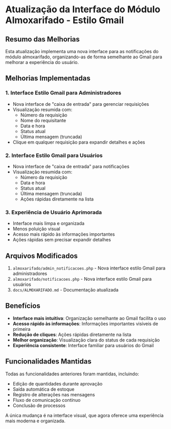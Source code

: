 # Atualização da Interface do Módulo Almoxarifado - Estilo Gmail

## Resumo das Melhorias

Esta atualização implementa uma nova interface para as notificações do módulo almoxarifado, organizando-as de forma semelhante ao Gmail para melhorar a experiência do usuário.

## Melhorias Implementadas

### 1. Interface Estilo Gmail para Administradores
- Nova interface de "caixa de entrada" para gerenciar requisições
- Visualização resumida com:
  - Número da requisição
  - Nome do requisitante
  - Data e hora
  - Status atual
  - Última mensagem (truncada)
- Clique em qualquer requisição para expandir detalhes e ações

### 2. Interface Estilo Gmail para Usuários
- Nova interface de "caixa de entrada" para notificações
- Visualização resumida com:
  - Número da requisição
  - Data e hora
  - Status atual
  - Última mensagem (truncada)
  - Ações rápidas diretamente na lista

### 3. Experiência de Usuário Aprimorada
- Interface mais limpa e organizada
- Menos poluição visual
- Acesso mais rápido às informações importantes
- Ações rápidas sem precisar expandir detalhes

## Arquivos Modificados

1. `almoxarifado/admin_notificacoes.php` - Nova interface estilo Gmail para administradores
2. `almoxarifado/notificacoes.php` - Nova interface estilo Gmail para usuários
3. `docs/ALMOXARIFADO.md` - Documentação atualizada

## Benefícios

- **Interface mais intuitiva**: Organização semelhante ao Gmail facilita o uso
- **Acesso rápido às informações**: Informações importantes visíveis de primeira
- **Redução de cliques**: Ações rápidas diretamente na lista
- **Melhor organização**: Visualização clara do status de cada requisição
- **Experiência consistente**: Interface familiar para usuários do Gmail

## Funcionalidades Mantidas

Todas as funcionalidades anteriores foram mantidas, incluindo:
- Edição de quantidades durante aprovação
- Saída automática de estoque
- Registro de alterações nas mensagens
- Fluxo de comunicação contínuo
- Conclusão de processos

A única mudança é na interface visual, que agora oferece uma experiência mais moderna e organizada.